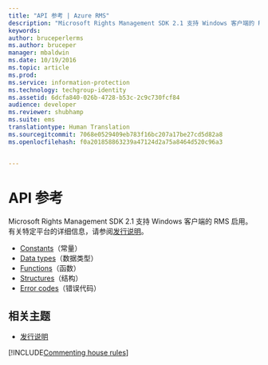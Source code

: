 ```yaml
---
title: "API 参考 | Azure RMS"
description: "Microsoft Rights Management SDK 2.1 支持 Windows 客户端的 RMS 启用。"
keywords: 
author: bruceperlerms
ms.author: bruceper
manager: mbaldwin
ms.date: 10/19/2016
ms.topic: article
ms.prod: 
ms.service: information-protection
ms.technology: techgroup-identity
ms.assetid: 6dcfa840-026b-4728-b53c-2c9c730fcf84
audience: developer
ms.reviewer: shubhamp
ms.suite: ems
translationtype: Human Translation
ms.sourcegitcommit: 7068e0529409eb783f16bc207a17be27cd5d82a8
ms.openlocfilehash: f0a201858863239a47124d2a75a8464d520c96a3


---
```


# <a name="api-reference"></a>API 参考

Microsoft Rights Management SDK 2.1 支持 Windows 客户端的 RMS 启用。 有关特定平台的详细信息，请参阅[发行说明](release-notes-rtm.md)。
- [Constants](https://msdn.microsoft.com/library/hh535291.aspx)（常量）
- [Data types](https://msdn.microsoft.com/library/hh535288.aspx)（数据类型）
- [Functions](https://msdn.microsoft.com/library/hh535289.aspx)（函数）
- [Structures](https://msdn.microsoft.com/library/hh535294.aspx)（结构）
- [Error codes](https://msdn.microsoft.com/library/hh535248.aspx)（错误代码）



## <a name="related-topics"></a>相关主题

* [发行说明](release-notes-rtm.md)

[!INCLUDE[Commenting house rules](../includes/houserules.md)]


<!--HONumber=Jan17_HO1-->


